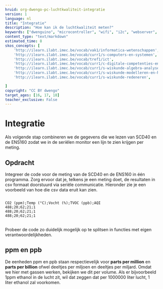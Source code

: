```yaml
---
hruid: org-dwengo-pc-luchtkwaliteit-integratie
version: 1
language: nl
title: "Integratie"
description: "Hoe kan ik de luchtkwaliteit meten?"
keywords: ["dwenguino", "microcontroller", "wifi", "i2c", "webserver", "internet", "co2", "luchtkwaliteit"]
content_type: "text/markdown"
estimated_time: 8
skos_concepts: [
    'http://ilearn.ilabt.imec.be/vocab/vak1/informatica-wetenschappen', 
    'http://ilearn.ilabt.imec.be/vocab/curr1/s-computers-en-systemen',
    'http://ilearn.ilabt.imec.be/vocab/tref1/ict',
    'http://ilearn.ilabt.imec.be/vocab/curr1/c-digitale-competenties-en-mediawijsheid',
    'http://ilearn.ilabt.imec.be/vocab/curr1/s-wiskunde-algebra-analyse',
    'http://ilearn.ilabt.imec.be/vocab/curr1/s-wiskunde-modelleren-en-heuristiek',
    'http://ilearn.ilabt.imec.be/vocab/curr1/s-wiskunde-redeneren',

]
copyright: "CC BY dwengo"
target_ages: [16, 17, 18]
teacher_exclusive: False
---
```


# Integratie

Als volgende stap combineren we de gegevens die we lezen van SCD40 en de ENS160 zodat we in de seriëlen monitor een lijn te zien krijgen per meting.

<div class="dwengo-content assignment">
<h2 class="title">Opdracht</h2>
<div class="content">
<p>Integreer de code voor de meting van de SCD40 en de ENS160 in één programma. Zorg ervoor dat je, telkens je een meting doet, de resultaten in csv formaat doorstuurd via seriële communicatie. Hieronder zie je een voorbeeld van hoe die csv data eruit kan zien.</p>

<pre>
<code class="lang-csv">
CO2 (ppm);Temp (°C);Vocht (%);TVOC (ppb);AQI
488;20;62;21;1
488;20;62;21;1
488;20;62;21;1
</code>
</pre>

<p>Probeer de code zo duidelijk mogelijk op te splitsen in functies met eigen verantwoordelijkheden.</p>

</div>
</div>

<div class="dwengo-content sideinfo">
<h2 class="title">ppm en ppb</h2>
<div class="content">
De eenheden ppm en ppb staan respectievelijk voor <strong>parts per million</strong> en <strong>parts per billion</strong> ofwel deeltjes per miljoen en deeltjes per miljard. Omdat we hier met gassen werken, bekijken we dit per volume. Als er bijvoorbeeld 1ppm ethanol in de lucht zit, wil dat zeggen dat per 1000000 liter lucht, 1 liter ethanol zal voorkomen.
</div>
</div>